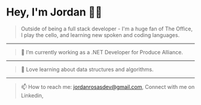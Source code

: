 # Hey, I'm Jordan ✌🏽

 > Outside of being a full stack developer - I'm a huge fan of The Office, I play the cello, and learning new spoken and coding languages. 
 ---
> 🔭 I’m currently working as a .NET Developer for Produce Alliance.
---
> 🎈 Love learning about data structures and algorithms.
---
> 📫 How to reach me: jordanrosasdev@gmail.com, Connect with me on Linkedin, 

<!--
**JordanRosas/JordanRosas** is a ✨ _special_ ✨ repository because its `README.md` (this file) appears on your GitHub profile.

Here are some ideas to get you started:


- 🌱 I’m currently learning ...
- 👯 I’m looking to collaborate on ...
- 🤔 I’m looking for help with ...
- 💬 Ask me about ...
- 
- 😄 Pronouns: ...
- ⚡ Fun fact: ...
-->

